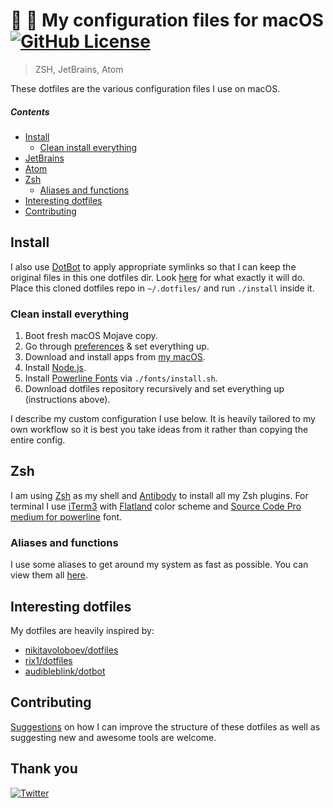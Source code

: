 # :rocket: :construction: My configuration files for macOS [![GitHub License](https://img.shields.io/github/license/0-vortex/vortex.name.svg)](https://github.com/0-vortex/vortex.name/blob/master/LICENSE)  

> ZSH, JetBrains, Atom

These dotfiles are the various configuration files I use on macOS.

##### Contents

- [Install](#install)
  - [Clean install everything](#clean-install-everything)
- [JetBrains](#jetbrains)
- [Atom](#atom)
- [Zsh](#zsh)
  - [Aliases and functions](#aliases-and-functions)
- [Interesting dotfiles](#interesting-dotfiles)
- [Contributing](#contributing)

## Install

I also use [DotBot](https://github.com/anishathalye/dotbot) to apply appropriate symlinks so that I can keep the original files in this one dotfiles dir. Look [here](https://raw.githubusercontent.com/0-vortex/dotfiles/master/.install.conf.yaml) for what exactly it will do. Place this cloned dotfiles repo in `~/.dotfiles/` and run `./install` inside it.

### Clean install everything

1. Boot fresh macOS Mojave copy.
2. Go through [preferences](https://imgur.com/a/KoVAxFQ) & set everything up.
3. Download and install apps from [my macOS](#).
4. Install [Node.js](https://nodejs.org/en/).
5. Install [Powerline Fonts](https://github.com/powerline/fonts) via ``./fonts/install.sh``.
6. Download dotfiles repository recursively and set everything up (instructions above).

I describe my custom configuration I use below. It is heavily tailored to my own workflow so it is best you take ideas from it rather than copying the entire config.

## Zsh

I am using [Zsh](http://www.zsh.org) as my shell and [Antibody](https://github.com/getantibody/antibody) to install all my Zsh plugins. For terminal I use [iTerm3](https://www.iterm2.com) with [Flatland](https://raw.githubusercontent.com/mbadolato/iTerm2-Color-Schemes/master/schemes/Flatland.itermcolors) color scheme and [Source Code Pro medium for powerline](https://github.com/powerline/fonts/tree/master/SourceCodePro) font.

### Aliases and functions

I use some aliases to get around my system as fast as possible. You can view them all [here](zsh/alias.zsh).

## Interesting dotfiles

My dotfiles are heavily inspired by:

- [nikitavoloboev/dotfiles](https://github.com/nikitavoloboev/dotfiles)
- [rix1/dotfiles](https://github.com/rix1/dotfiles)
- [audibleblink/dotbot](https://github.com/audibleblink/dotbot)

## Contributing

[Suggestions](../../issues/) on how I can improve the structure of these dotfiles as well as suggesting new and awesome tools are welcome.

## Thank you

[![Twitter](https://bit.ly/2K9PC8q)](https://twitter.com/0_vortex)
